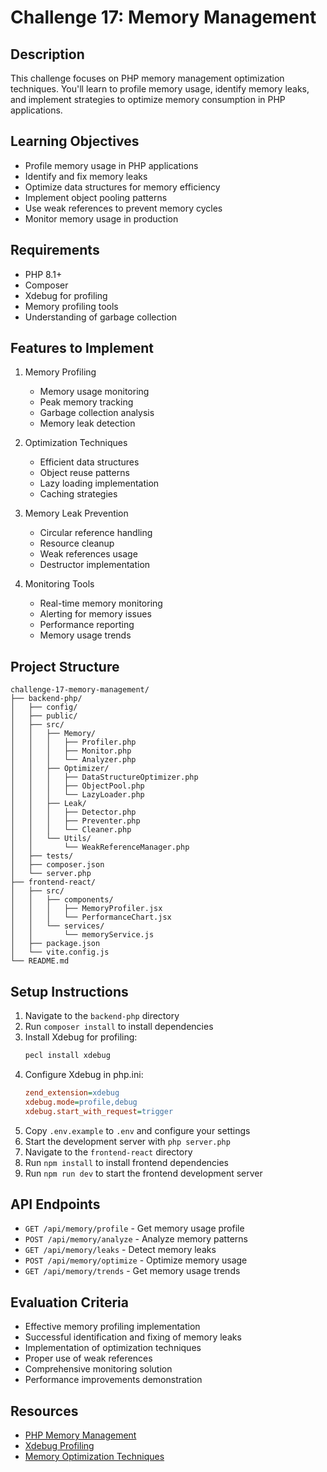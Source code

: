 # Challenge 17: Memory Management

## Description
This challenge focuses on PHP memory management optimization techniques. You'll learn to profile memory usage, identify memory leaks, and implement strategies to optimize memory consumption in PHP applications.

## Learning Objectives
- Profile memory usage in PHP applications
- Identify and fix memory leaks
- Optimize data structures for memory efficiency
- Implement object pooling patterns
- Use weak references to prevent memory cycles
- Monitor memory usage in production

## Requirements
- PHP 8.1+
- Composer
- Xdebug for profiling
- Memory profiling tools
- Understanding of garbage collection

## Features to Implement
1. Memory Profiling
   - Memory usage monitoring
   - Peak memory tracking
   - Garbage collection analysis
   - Memory leak detection

2. Optimization Techniques
   - Efficient data structures
   - Object reuse patterns
   - Lazy loading implementation
   - Caching strategies

3. Memory Leak Prevention
   - Circular reference handling
   - Resource cleanup
   - Weak references usage
   - Destructor implementation

4. Monitoring Tools
   - Real-time memory monitoring
   - Alerting for memory issues
   - Performance reporting
   - Memory usage trends

## Project Structure
```
challenge-17-memory-management/
├── backend-php/
│   ├── config/
│   ├── public/
│   ├── src/
│   │   ├── Memory/
│   │   │   ├── Profiler.php
│   │   │   ├── Monitor.php
│   │   │   └── Analyzer.php
│   │   ├── Optimizer/
│   │   │   ├── DataStructureOptimizer.php
│   │   │   ├── ObjectPool.php
│   │   │   └── LazyLoader.php
│   │   ├── Leak/
│   │   │   ├── Detector.php
│   │   │   ├── Preventer.php
│   │   │   └── Cleaner.php
│   │   └── Utils/
│   │       └── WeakReferenceManager.php
│   ├── tests/
│   ├── composer.json
│   └── server.php
├── frontend-react/
│   ├── src/
│   │   ├── components/
│   │   │   ├── MemoryProfiler.jsx
│   │   │   └── PerformanceChart.jsx
│   │   └── services/
│   │       └── memoryService.js
│   ├── package.json
│   └── vite.config.js
└── README.md
```

## Setup Instructions
1. Navigate to the `backend-php` directory
2. Run `composer install` to install dependencies
3. Install Xdebug for profiling:
   ```bash
   pecl install xdebug
   ```
4. Configure Xdebug in php.ini:
   ```ini
   zend_extension=xdebug
   xdebug.mode=profile,debug
   xdebug.start_with_request=trigger
   ```
5. Copy `.env.example` to `.env` and configure your settings
6. Start the development server with `php server.php`
7. Navigate to the `frontend-react` directory
8. Run `npm install` to install frontend dependencies
9. Run `npm run dev` to start the frontend development server

## API Endpoints
- `GET /api/memory/profile` - Get memory usage profile
- `POST /api/memory/analyze` - Analyze memory patterns
- `GET /api/memory/leaks` - Detect memory leaks
- `POST /api/memory/optimize` - Optimize memory usage
- `GET /api/memory/trends` - Get memory usage trends

## Evaluation Criteria
- Effective memory profiling implementation
- Successful identification and fixing of memory leaks
- Implementation of optimization techniques
- Proper use of weak references
- Comprehensive monitoring solution
- Performance improvements demonstration

## Resources
- [PHP Memory Management](https://www.php.net/manual/en/features.gc.php)
- [Xdebug Profiling](https://xdebug.org/docs/profiler)
- [Memory Optimization Techniques](https://www.php.net/manual/en/book.meminfo.php)